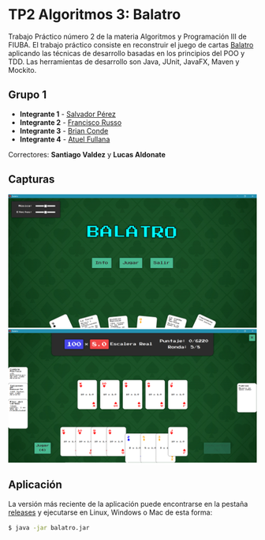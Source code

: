 # TP2 Algoritmos 3: Balatro

Trabajo Práctico número 2 de la materia Algoritmos y Programación III de FIUBA.
El trabajo práctico consiste en reconstruir el juego de cartas [Balatro](https://store.steampowered.com/app/2379780/Balatro/) aplicando
las técnicas de desarrollo basadas en los principios del POO y TDD. Las herramientas de
desarrollo son Java, JUnit, JavaFX, Maven y Mockito.

## Grupo 1

* **Integrante 1** - [Salvador Pérez](https://github.com/salvaPerezMendoza)
* **Integrante 2** - [Francisco Russo](https://github.com/Zokalyx)
* **Integrante 3** - [Brian Conde](https://github.com/0OoBRIANoO0)
* **Integrante 4** - [Atuel Fullana](https://github.com/AtuelFullana)

Correctores: **Santiago Valdez** y **Lucas Aldonate**

## Capturas

![img.png](screenshots/menu.png)
![img.png](screenshots/partida.png)

## Aplicación
 
La versión más reciente de la aplicación puede encontrarse en la pestaña [releases](https://github.com/Zokalyx/Balatro/releases/latest) y ejecutarse en Linux, Windows o Mac de esta forma:

```bash
$ java -jar balatro.jar
```
